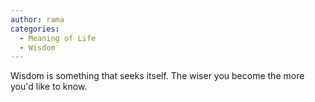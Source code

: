 ```yaml
---
author: rama
categories:
  - Meaning of Life
  - Wisdom
---
```


Wisdom is something that seeks itself. The wiser you become the more you'd like to know.